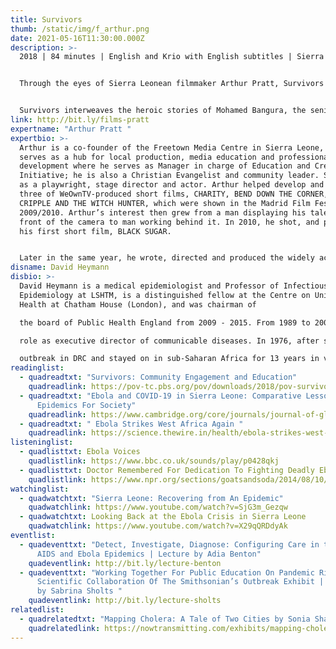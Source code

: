 ```yaml
---
title: Survivors
thumb: /static/img/f_arthur.png
date: 2021-05-16T11:30:00.000Z
description: >-
  2018 | 84 minutes | English and Krio with English subtitles | Sierra Leone


  Through the eyes of Sierra Leonean filmmaker Arthur Pratt, Survivors presents a heart-connected portrait of his country during the Ebola outbreak, exposing the complexity of the epidemic and the sociopolitical turmoil that lies in its wake. The film chronicles the remarkable stories of two Sierra Leonean healthcare workers during what is now widely regarded as the most acute public health crisis of the modern era.


  Survivors interweaves the heroic stories of Mohamed Bangura, the senior ambulance driver at the country’s main emergency vehicle dispatch; and Margaret Kabba Sesay, a nurse who works at the Emergency Ebola Treatment Center, caring for some of the sickest patients. As Sierra Leone moves towards containment of the outbreak, we see international organizations draw down their support and begin to understand how the future of the region will be profoundly shaped by the complex decisions made and actions taken by individuals like Margaret, Mohammed, and Arthur. In this way, Survivors explores what it means to be Sierra Leonean at this critical juncture in the country’s history. The film was broadcast on PBS's award winning series POV and was nominated for Peabody and Emmy awards in 2019. 
link: http://bit.ly/films-pratt
expertname: "Arthur Pratt "
expertbio: >-
  Arthur is a co-founder of the Freetown Media Centre in Sierra Leone, which
  serves as a hub for local production, media education and professional
  development where he serves as Manager in charge of Education and Creative
  Initiative; he is also a Christian Evangelist and community leader. Starting
  as a playwright, stage director and actor. Arthur helped develop and acted in
  three of WeOwnTV-produced short films, CHARITY, BEND DOWN THE CORNER, AND THE
  CRIPPLE AND THE WITCH HUNTER, which were shown in the Madrid Film Festival in
  2009/2010. Arthur’s interest then grew from a man displaying his talents in
  front of the camera to man working behind it. In 2010, he shot, and produced
  his first short film, BLACK SUGAR.


  Later in the same year, he wrote, directed and produced the widely acclaimed short film on the Trans- Atlantic slave trade, THEY RESISTED, which was screened in Clap Ivoir (Ivory Coast film festival). Arthur has also played the role of cinematographer and editor in films such as M’PORA, CRY OF THE COUNTRY VIRGIN, WHY ME?, WINTER IN FREETOWN, HUSTLER, LAND GRAB, SOCIAL INJUSTICES  and several documentaries which were aired on the Sierra Leone Broadcasting Corporation Television (SLBC).  At the beginning of the 2014 Ebola outbreak Arthur developed and directed a series of PSA’s and educational docudramas to spread lifesaving information to the people of West Africa. 
disname: David Heymann
disbio: >-
  David Heymann is a medical epidemiologist and Professor of Infectious Disease
  Epidemiology at LSHTM, is a distinguished fellow at the Centre on Universal
  Health at Chatham House (London), and was chairman of

  the board of Public Health England from 2009 - 2015. From 1989 to 2009 he held various leadership positions in infectious diseases at WHO, and in 2003 headed the WHO global response to SARS in his

  role as executive director of communicable diseases. In 1976, after spending two years working in India on smallpox eradication, Heymann was a member of the CDC (Atlanta) team to investigate the first Ebola

  outbreak in DRC and stayed on in sub-Saharan Africa for 13 years in various field research positions on Ebola, monkeypox, Lassa Fever, malaria and other tropical diseases. Heymann has published over 250 peer reviewed articles and book chapters, is editor of the Control of Communicable Diseases Manual, and is an elected member of the UK Academy of Medical Sciences and the US National Academy of Medicine.
readinglist:
  - quadreadtxt: "Survivors: Community Engagement and Education"
    quadreadlink: https://pov-tc.pbs.org/pov/downloads/2018/pov-survivors-discussion-guide.pdf
  - quadreadtxt: "Ebola and COVID-19 in Sierra Leone: Comparative Lessons Of
      Epidemics For Society"
    quadreadlink: https://www.cambridge.org/core/journals/journal-of-global-history/article/ebola-and-covid19-in-sierra-leone-comparative-lessons-of-epidemics-for-society/5672DE34C06149CDC142A38C2294EA6E
  - quadreadtxt: " Ebola Strikes West Africa Again "
    quadreadlink: https://science.thewire.in/health/ebola-strikes-west-africa-again-key-questions/
listeninglist:
  - quadlisttxt: Ebola Voices
    quadlistlink: https://www.bbc.co.uk/sounds/play/p0428qkj
  - quadlisttxt: Doctor Remembered For Dedication To Fighting Deadly Ebola
    quadlistlink: https://www.npr.org/sections/goatsandsoda/2014/08/10/339372354/doctor-remembered-for-dedication-to-fighting-deadly-ebola
watchinglist:
  - quadwatchtxt: "Sierra Leone: Recovering from An Epidemic"
    quadwatchlink: https://www.youtube.com/watch?v=SjG3m_Gezqw
  - quadwatchtxt: Looking Back at the Ebola Crisis in Sierra Leone
    quadwatchlink: https://www.youtube.com/watch?v=X29qQRDdyAk
eventlist:
  - quadeventtxt: "Detect, Investigate, Diagnose: Configuring Care in the Context of
      AIDS and Ebola Epidemics | Lecture by Adia Benton"
    quadeventlink: http://bit.ly/lecture-benton
  - quadeventtxt: "Working Together For Public Education On Pandemic Risks: The
      Scientific Collaboration Of The Smithsonian’s Outbreak Exhibit | Lecture
      by Sabrina Sholts "
    quadeventlink: http://bit.ly/lecture-sholts
relatedlist:
  - quadrelatedtxt: "Mapping Cholera: A Tale of Two Cities by Sonia Shah "
    quadrelatedlink: https://nowtransmitting.com/exhibits/mapping-cholera/
---
```

